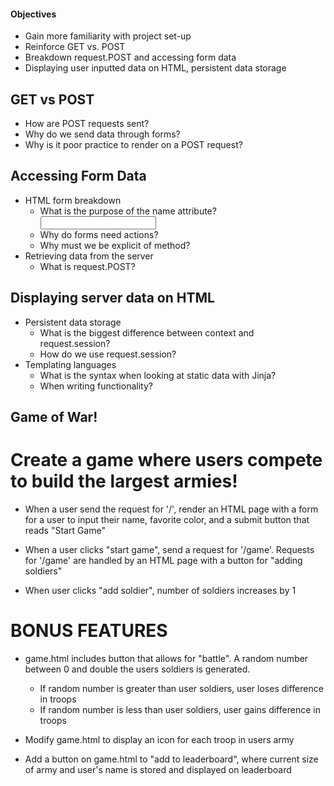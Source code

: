 #### Objectives
-   Gain more familiarity with project set-up
-   Reinforce GET vs. POST
-   Breakdown request.POST and accessing form data
-   Displaying user inputted data on HTML, persistent data storage

## GET vs POST
-   How are POST requests sent?
-   Why do we send data through forms?
-   Why is it poor practice to render on a POST request?

## Accessing Form Data
-   HTML form breakdown
    -   What is the purpose of the name attribute? <input>
    -   Why do forms need actions?
    -   Why must we be explicit of method?
-   Retrieving data from the server
    -   What is request.POST?

## Displaying server data on HTML
-   Persistent data storage
    -   What is the biggest difference between context and request.session?
    -   How do we use request.session?
-   Templating languages
    -   What is the syntax when looking at static data with Jinja?
    -   When writing functionality?

## Game of War!

# Create a game where users compete to build the largest armies!

-   When a user send the request for '/', render an HTML page with a form for a user to input their name, favorite color, and a submit button that reads "Start Game" 

-   When a user clicks "start game", send a request for '/game'. Requests for '/game' are handled by an HTML page with a button for "adding soldiers"

-   When user clicks "add soldier", number of soldiers increases by 1

# BONUS FEATURES

-   game.html includes button that allows for "battle". A random number between 0 and double the users soldiers is generated.
    -   If random number is greater than user soldiers, user loses difference in troops
    -   If random number is less than user soldiers, user gains difference in troops

-   Modify game.html to display an icon for each troop in users army

-   Add a button on game.html to "add to leaderboard", where current size of army and user's name is stored and displayed on leaderboard

